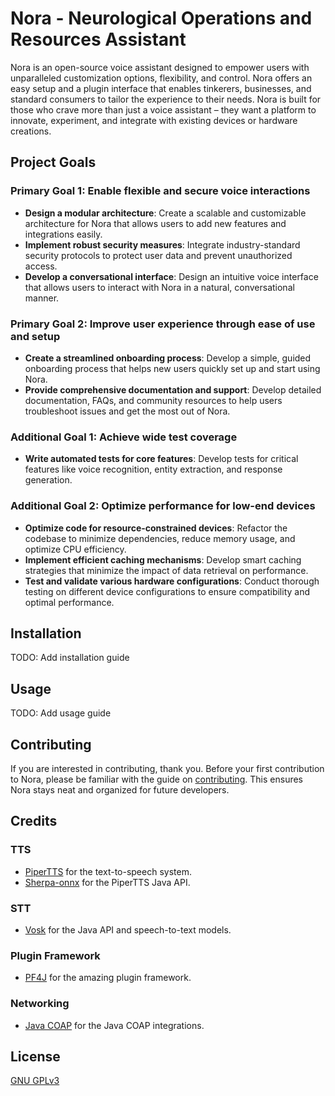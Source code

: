 # Nora - Neurological Operations and Resources Assistant
Nora is an open-source voice assistant designed to empower users with unparalleled customization options, flexibility, and control. Nora offers an easy setup and a plugin interface that enables tinkerers, businesses, and standard consumers to tailor the experience to their needs. Nora is built for those who crave more than just a voice assistant – they want a platform to innovate, experiment, and integrate with existing devices or hardware creations.

## Project Goals
### Primary Goal 1: Enable flexible and secure voice interactions
  - **Design a modular architecture**: Create a scalable and customizable architecture for Nora that allows users to add new features and integrations easily.
  - **Implement robust security measures**: Integrate industry-standard security protocols to protect user data and prevent unauthorized access.
  - **Develop a conversational interface**: Design an intuitive voice interface that allows users to interact with Nora in a natural, conversational manner. 
### Primary Goal 2: Improve user experience through ease of use and setup
  - **Create a streamlined onboarding process**: Develop a simple, guided onboarding process that helps new users quickly set up and start using Nora.
  - **Provide comprehensive documentation and support**: Develop detailed documentation, FAQs, and community resources to help users troubleshoot issues and get the most out of Nora.
### Additional Goal 1: Achieve wide test coverage
  - **Write automated tests for core features**: Develop tests for critical features like voice recognition, entity extraction, and response generation.
### Additional Goal 2: Optimize performance for low-end devices
  - **Optimize code for resource-constrained devices**: Refactor the codebase to minimize dependencies, reduce memory usage, and optimize CPU efficiency.
  - **Implement efficient caching mechanisms**: Develop smart caching strategies that minimize the impact of data retrieval on performance. 
  - **Test and validate various hardware configurations**: Conduct thorough testing on different device configurations to ensure compatibility and optimal performance. 

## Installation
TODO: Add installation guide

## Usage
TODO: Add usage guide

## Contributing
If you are interested in contributing, thank you. Before your first contribution to Nora, please be familiar with the guide on [contributing](./CONTRIBUTING.md). This ensures Nora stays neat and organized for future developers.

## Credits
### TTS
- [PiperTTS](https://github.com/rhasspy/piper) for the text-to-speech system.
- [Sherpa-onnx](https://github.com/k2-fsa/sherpa-onnx) for the PiperTTS Java API.
### STT
- [Vosk](https://github.com/alphacep/vosk-api) for the Java API and speech-to-text models.
### Plugin Framework
- [PF4J](https://github.com/pf4j/pf4j) for the amazing plugin framework.
### Networking
- [Java COAP](https://github.com/open-coap/java-coap) for the Java COAP integrations.

## License
[GNU GPLv3](https://choosealicense.com/licenses/gpl-3.0/)

